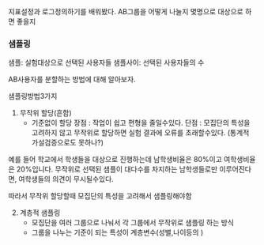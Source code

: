  지표설정과 로그정의하기를 배워봤다.
 AB그룹을 어떻게 나눌지 몇명으로 대상으로 하면 좋을지


### 샘플링 
샘플: 실험대상으로 선택된 사용자들
샘플사이: 선택된 사용자들의 수

AB사용자를 분할하는 방법에 대해 알아보자.

샘플링방법3가지

1. 무작위 할당(흔함)
	- 기준없이 할당
 장점 : 작업이 쉽고 편형을 줄일수있다.
 단점 : 모집단의 특성을 고려하지 않고 무작위로 할당하면 실험 결과에 오류를 초래할수있다.
 (통계적 가설검증으로도 못하나?)

 예를 들어 학교에서 학생들을 대상으로 진행하는데
 남학생비율은 80%이고 여학생비율은 20%입니다.
 무작위로 선택된 샘플이 대다수를 차지하는 남학생들로만 이루어진다면, 여학생들의 의견이 무시될수있다.

따라서 무작위 할당할때 모집단의 특성을 고려해서 샘플링해야함

2. 계층적 샘플링
	- 모집단을 여러 그룹으로 나눠서 각 그룹에서 무작위로 샘플링 하는 방식
	- 그룹을 나누는 기준이 되는 특성이 계층변수(성별,나이등의 )